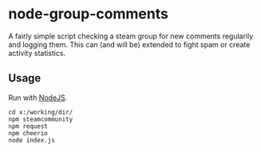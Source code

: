 # node-group-comments

A fairly simple script checking a steam group for new comments regularily and logging them. This can (and will be) extended to 
fight spam or create activity statistics.

## Usage

Run with [NodeJS](https://nodejs.org/en/).

```
cd x:/working/dir/
npm steamcommunity
npm request
npm cheerio
node index.js
```
